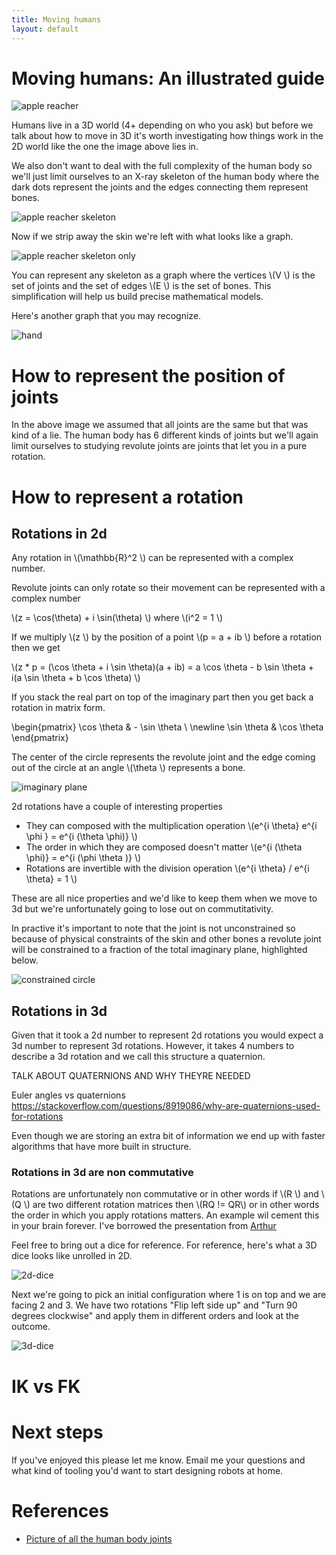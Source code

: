 ```yaml
---
title: Moving humans
layout: default
---
```


# Moving humans: An illustrated guide

![apple reacher](/assets/images/apple-reach.png)

Humans live in a 3D world (4+ depending on who you ask) but before we talk about how to move in 3D it's worth investigating how things work in the 2D world like the one the image above lies in.

We also don't want to deal with the full complexity of the human body so we'll just limit ourselves to an X-ray skeleton of the human body where the dark dots represent the joints and the edges connecting them represent bones.

![apple reacher skeleton](/assets/images/apple-reach-skeleton.png)

Now if we strip away the skin we're left with what looks like a graph.

![apple reacher skeleton only](/assets/images/apple-reach-skeleton-only.png)

You can represent any skeleton as a graph where the vertices \\(V \\) is the set of joints and the set of edges \\(E \\) is the set of bones. This simplification will help us build precise mathematical models.

Here's another graph that you may recognize.

![hand](/assets/images/hand.png)

# How to represent the position of joints 
In the above image we assumed that all joints are the same but that was kind of a lie. The human body has 6 different kinds of joints but we'll again limit ourselves to studying revolute joints are joints that let you in a pure rotation.





# How to represent a rotation

## Rotations in 2d

Any rotation in \\(\mathbb{R}^2 \\) can be represented with a complex number. 

Revolute joints can only rotate so their movement can be represented with a complex number

\\(z = \cos(\theta) + i \sin(\theta) \\) where \\(i^2 = 1 \\)

If we multiply \\(z \\) by the position of a point \\(p = a + ib \\) before a rotation then we get

\\(z * p = (\cos \theta + i \sin \theta)(a + ib) = a \cos \theta - b \sin \theta + i(a \sin \theta + b \cos \theta) \\)

If you stack the real part on top of the imaginary part then you get back a rotation in matrix form. 

\begin{pmatrix}
\cos \theta & - \sin \theta \\ \newline
\sin \theta & \cos \theta 
\end{pmatrix}

The center of the circle represents the revolute joint and the edge coming out of the circle at an angle \\(\theta \\) represents a bone. 

![imaginary plane](/assets/images/imaginary-plane.png)

2d rotations have a couple of interesting properties

* They can composed with the multiplication operation \\(e^{i \theta} e^{i \phi } = e^{i (\theta \phi)} \\)
* The order in which they are composed doesn't matter \\(e^{i (\theta \phi)} = e^{i (\phi \theta )} \\)
* Rotations are invertible with the division operation 
\\(e^{i \theta} / e^{i \theta} = 1 \\)

These are all nice properties and we'd like to keep them when we move to 3d but we're unfortunately going to lose out on commutitativity.

In practive it's important to note that the joint is not unconstrained so because of physical constraints of the skin and other bones a revolute joint will be constrained to a fraction of the total imaginary plane, highlighted below.

![constrained circle](/assets/images/constrained-circle.png)


## Rotations in 3d

Given that it took a 2d number to represent 2d rotations you would expect a 3d number to represent 3d rotations. However, it takes 4 numbers to describe a 3d rotation and we call this structure a quaternion.

TALK ABOUT QUATERNIONS AND WHY THEYRE NEEDED

Euler angles vs quaternions https://stackoverflow.com/questions/8919086/why-are-quaternions-used-for-rotations

Even though we are storing an extra bit of information we end up with faster algorithms that have more built in structure.

### Rotations in 3d are non commutative

Rotations are unfortunately non commutative or in other words if \\(R \\) and \\(Q \\) are two different rotation matrices then \\(RQ != QR\\) or in other words the order in which you apply rotations matters. An example wil cement this in your brain forever. I've borrowed the presentation from [Arthur](https://math.stackexchange.com/questions/2016937/why-are-rotational-matrices-not-commutative)

Feel free to bring out a dice for reference. For reference, here's what a 3D dice looks like unrolled in 2D.

![2d-dice](/assets/images/2d-dice.png)

Next we're going to pick an initial configuration where 1 is on top and we are facing 2 and 3. We have two rotations "Flip left side up" and "Turn 90 degrees clockwise" and apply them in different orders and look at the outcome.

![3d-dice](/assets/images/3d-dice.png)



# IK vs FK




# Next steps
If you've enjoyed this please let me know. Email me your questions and what kind of tooling you'd want to start designing robots at home.

# References

* [Picture of all the human body joints](https://www.google.com/search?q=types+of+joints+of+human+body&rlz=1C1GCEA_enUS749US749&sxsrf=ACYBGNQ9xeYGlxS8htwANyTrOdSgdWpI6w:1568971975562&source=lnms&tbm=isch&sa=X&ved=0ahUKEwjL9o-KjN_kAhVLLK0KHVrpDjMQ_AUIEigB&biw=2560&bih=1280#imgrc=jtkhTs5G1ZG1QM:)